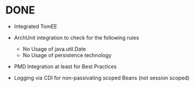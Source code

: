 # DONE

- Integrated TomEE
- ArchUnit integration to check for the following rules
    - No Usage of java.util.Date
    - No Usage of persistence technology

- PMD Integration at least for Best Practices
- Logging via CDI for non-passivating scoped Beans (not session scoped)
